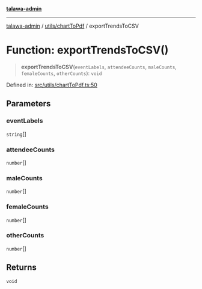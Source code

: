[**talawa-admin**](../../../README.md)

***

[talawa-admin](../../../README.md) / [utils/chartToPdf](../README.md) / exportTrendsToCSV

# Function: exportTrendsToCSV()

> **exportTrendsToCSV**(`eventLabels`, `attendeeCounts`, `maleCounts`, `femaleCounts`, `otherCounts`): `void`

Defined in: [src/utils/chartToPdf.ts:50](https://github.com/gautam-divyanshu/talawa-admin/blob/cfee07d9592eee1569f258baf49181c393e48f1b/src/utils/chartToPdf.ts#L50)

## Parameters

### eventLabels

`string`[]

### attendeeCounts

`number`[]

### maleCounts

`number`[]

### femaleCounts

`number`[]

### otherCounts

`number`[]

## Returns

`void`
